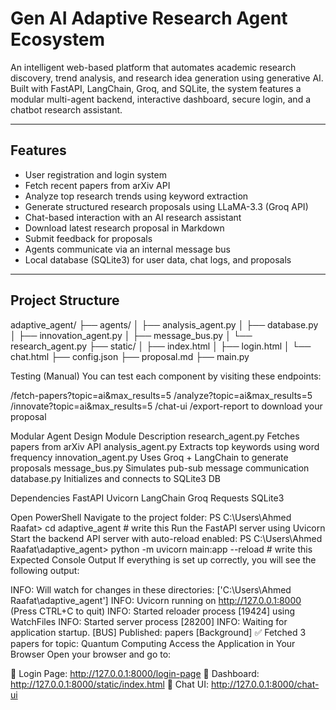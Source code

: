 #  Gen AI Adaptive Research Agent Ecosystem

An intelligent web-based platform that automates academic research discovery, trend analysis, and research idea generation using generative AI. 
Built with FastAPI, LangChain, Groq, and SQLite, the system features a modular multi-agent backend, interactive dashboard, secure login, and a chatbot research assistant.

---

## Features

-  User registration and login system
-  Fetch recent papers from arXiv API
-  Analyze top research trends using keyword extraction
-  Generate structured research proposals using LLaMA-3.3 (Groq API)
-  Chat-based interaction with an AI research assistant
-  Download latest research proposal in Markdown
-  Submit feedback for proposals
-  Agents communicate via an internal message bus
-  Local database (SQLite3) for user data, chat logs, and proposals

---

##  Project Structure
adaptive_agent/
├── agents/
│ ├── analysis_agent.py
│ ├── database.py
│ ├── innovation_agent.py
│ ├── message_bus.py
│ └── research_agent.py
├── static/
│ ├── index.html
│ ├── login.html
│ └── chat.html
├── config.json
├── proposal.md
├── main.py


Testing (Manual)
You can test each component by visiting these endpoints:

/fetch-papers?topic=ai&max_results=5
/analyze?topic=ai&max_results=5
/innovate?topic=ai&max_results=5
/chat-ui
/export-report to download your proposal

Modular Agent Design
Module	Description
research_agent.py	Fetches papers from arXiv API
analysis_agent.py	Extracts top keywords using word frequency
innovation_agent.py	Uses Groq + LangChain to generate proposals
message_bus.py	Simulates pub-sub message communication
database.py	Initializes and connects to SQLite3 DB

Dependencies
FastAPI
Uvicorn
LangChain
Groq
Requests
SQLite3



Open PowerShell
Navigate to the project folder:
PS C:\Users\Ahmed Raafat> cd adaptive_agent # write this
Run the FastAPI server using Uvicorn
Start the backend API server with auto-reload enabled:
PS C:\Users\Ahmed Raafat\adaptive_agent> python -m uvicorn main:app --reload  # write this
Expected Console Output
If everything is set up correctly, you will see the following output:

INFO:     Will watch for changes in these directories: ['C:\\Users\\Ahmed Raafat\\adaptive_agent']
INFO:     Uvicorn running on http://127.0.0.1:8000 (Press CTRL+C to quit)
INFO:     Started reloader process [19424] using WatchFiles
INFO:     Started server process [28200]
INFO:     Waiting for application startup.
[BUS] Published: papers
[Background] ✅ Fetched 3 papers for topic: Quantum Computing
Access the Application in Your Browser
Open your browser and go to:

🔑 Login Page: http://127.0.0.1:8000/login-page
🧠 Dashboard: http://127.0.0.1:8000/static/index.html
💬 Chat UI: http://127.0.0.1:8000/chat-ui


